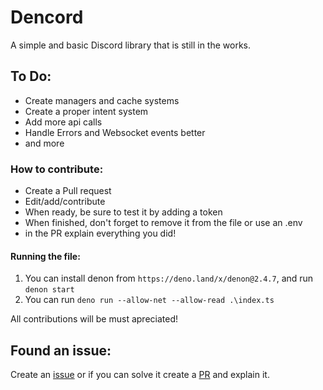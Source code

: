 ﻿# Dencord

A simple and basic Discord library that is still in the works.

## To Do:

* Create managers and cache systems
* Create a proper intent system
* Add more api calls
* Handle Errors and Websocket events better
* and more

### How to contribute:

* Create a Pull request
* Edit/add/contribute 
* When ready, be sure to test it by adding a token
* When finished, don't forget to remove it from the file or use an .env
* in the PR explain everything you did!

#### Running the file:

1. You can install denon from `https://deno.land/x/denon@2.4.7`, and run `denon start`
2. You can run `deno run --allow-net --allow-read .\index.ts`

All contributions will be must apreciated!

## Found an issue:

 Create an [issue](https://github.com/Drxckzyz/dencord/issues) or if you can solve it create a [PR](https://github.com/Drxckzyz/dencord/pulls) and explain it.

